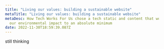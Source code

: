 ```yaml
---
title: "Living our values: building a sustainable website"
metaTitle: "Living our values: building a sustainable website"
metaDesc: How Tech Works For Us chose a tech static and content that would keep
  our environmental impact to an absolute minimum
date: 2022-11-30T18:59:39.087Z
---
```

s﻿till thinking